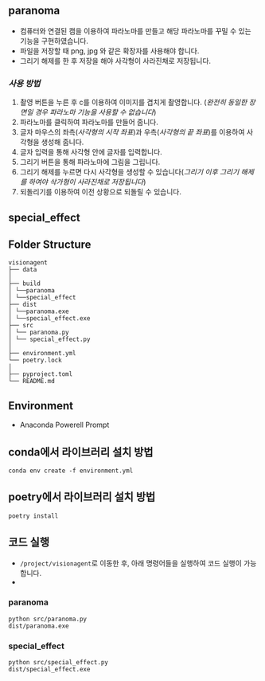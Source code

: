 ## paranoma

-  컴퓨터와 연결된 캠을 이용하여 파라노마를 만들고 해당 파라노마를 꾸밀 수 있는 기능을 구현하였습니다.  
-  파일을 저장할 때 png, jpg 와 같은 확장자를 사용해야 합니다.
-  그리기 해제를 한 후 저장을 해야 사각형이 사라진채로 저장됩니다.


### *사용 방법*
1. 촬영 버튼을 누른 후 c를 이용하여 이미지를 겹치게 촬영합니다. (*완전히 동일한 장면일 경우 파라노마 기능을 사용할 수 없습니다*)
2. 파라노마를 클릭하여 파라노마를 만들어 줍니다.
3. 글자 마우스의 좌측(*사각형의 시작 좌표*)과 우측(*사각형의 끝 좌표*)를 이용하여 사각형을 생성해 줍니다.
4. 글자 입력을 통해 사각형 안에 글자를 입력합니다.
5. 그리기 버튼을 통해 파라노마에 그림을 그립니다.
6. 그리기 해제를 누르면 다시 사각형을 생성할 수 있습니다(*그리기 이후 그리기 해제를 하여야 삭가형이 사라진채로 저장됩니다*)
7. 되돌리기를 이용하여 이전 상황으로 되돌릴 수 있습니다.

## special_effect

## Folder Structure

```
visionagent
├── data
│ 
├── build
│ └──paranoma
│ └──special_effect
├── dist
│ └──paranoma.exe
│ └──special_effect.exe
├── src
│ └── paranoma.py 
│ └── special_effect.py
│
├── environment.yml
└── poetry.lock
│
├── pyproject.toml
└── README.md
```

## Environment

- Anaconda Powerell Prompt

## conda에서 라이브러리 설치 방법
```
conda env create -f environment.yml
```
## poetry에서 라이브러리 설치 방법
```
poetry install
``` 


## 코드 실행

- `/project/visionagent`로 이동한 후, 아래 명령어들을 실행하여 코드 실행이 가능합니다.
- 
### paranoma
```
python src/paranoma.py 
dist/paranoma.exe
```
### special_effect
```
python src/special_effect.py
dist/special_effect.exe
```